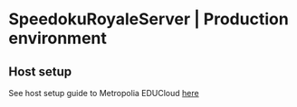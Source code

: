 # SpeedokuRoyaleServer | Production environment

## Host setup
See host setup guide to Metropolia EDUCloud [here](./doc/host-setup.md)

